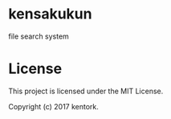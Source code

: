 # kensakukun

file search system


# License

This project is licensed under the MIT License.

Copyright (c) 2017 kentork.

